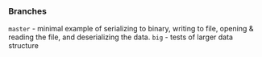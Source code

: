 ### Branches

`master` - minimal example of serializing to binary, writing to file, opening & reading the file, and deserializing the data.
`big` - tests of larger data structure